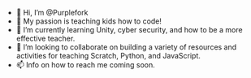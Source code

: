 - 👋 Hi, I’m @Purplefork
- 👀 My passion is teaching kids how to code!
- 🌱 I’m currently learning Unity, cyber security, and how to be a more effective teacher.
- 💞️ I’m looking to collaborate on building a variety of resources and activities for teaching Scratch, Python, and JavaScript.
- 📫 Info on how to reach me coming soon.

<!---
Purplefork/Purplefork is a ✨ special ✨ repository because its `README.md` (this file) appears on your GitHub profile.
You can click the Preview link to take a look at your changes.
--->
